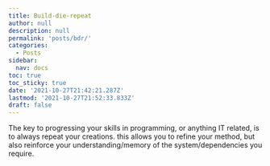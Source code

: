```yaml
---
title: Build-die-repeat
author: null
description: null
permalink: 'posts/bdr/'
categories:
  - Posts
sidebar:
  nav: docs
toc: true
toc_sticky: true
date: '2021-10-27T21:42:21.287Z'
lastmod: '2021-10-27T21:52:33.833Z'
draft: false
---
```


The key to progressing your skills in programming, or anything IT related, is to always repeat your creations. this allows you to refine your method, but also reinforce your understanding/memory of the system/dependencies you require. 
